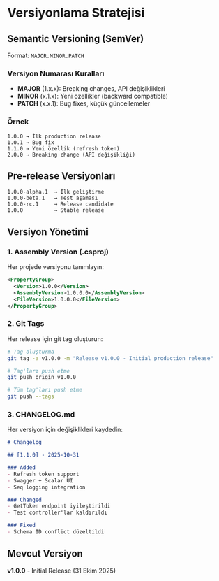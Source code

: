 # Versiyonlama Stratejisi

## Semantic Versioning (SemVer)

Format: `MAJOR.MINOR.PATCH`

### Versiyon Numarası Kuralları

- **MAJOR** (1.x.x): Breaking changes, API değişiklikleri
- **MINOR** (x.1.x): Yeni özellikler (backward compatible)
- **PATCH** (x.x.1): Bug fixes, küçük güncellemeler

### Örnek

```
1.0.0 → İlk production release
1.0.1 → Bug fix
1.1.0 → Yeni özellik (refresh token)
2.0.0 → Breaking change (API değişikliği)
```

## Pre-release Versiyonları

```
1.0.0-alpha.1  → İlk geliştirme
1.0.0-beta.1   → Test aşaması
1.0.0-rc.1     → Release candidate
1.0.0          → Stable release
```

## Versiyon Yönetimi

### 1. Assembly Version (.csproj)

Her projede versiyonu tanımlayın:

```xml
<PropertyGroup>
  <Version>1.0.0</Version>
  <AssemblyVersion>1.0.0.0</AssemblyVersion>
  <FileVersion>1.0.0.0</FileVersion>
</PropertyGroup>
```

### 2. Git Tags

Her release için git tag oluşturun:

```bash
# Tag oluşturma
git tag -a v1.0.0 -m "Release v1.0.0 - Initial production release"

# Tag'ları push etme
git push origin v1.0.0

# Tüm tag'ları push etme
git push --tags
```

### 3. CHANGELOG.md

Her versiyon için değişiklikleri kaydedin:

```markdown
# Changelog

## [1.1.0] - 2025-10-31

### Added
- Refresh token support
- Swagger + Scalar UI
- Seq logging integration

### Changed
- GetToken endpoint iyileştirildi
- Test controller'lar kaldırıldı

### Fixed
- Schema ID conflict düzeltildi
```

## Mevcut Versiyon

**v1.0.0** - Initial Release (31 Ekim 2025)

